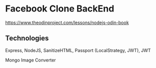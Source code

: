 # Facebook Clone BackEnd

https://www.theodinproject.com/lessons/nodejs-odin-book


## Technologies

Express, NodeJS, SanitizeHTML, Passport (LocalStrategy, JWT), JWT

Mongo Image Converter
